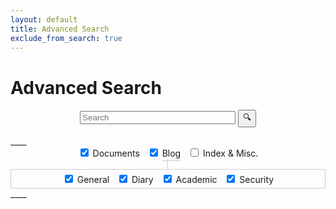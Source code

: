 ```yaml
---
layout: default
title: Advanced Search
exclude_from_search: true
---
```


# Advanced Search

<!-- Powered by <a href="/blog/2016/01/04/how-to-make-lunrjs-jekyll-work-together/">lunr.js</a>. -->

<form action="get" id="site_search">
<center>
  <input type="text" id="search_box" size="28" placeholder="Search">
  <input type="submit" class= "search-submit-button" value="🔍">
</center>
</form>
____

<center>
<div style="display:inline; ">
<span style="white-space: nowrap;">
<input type="checkbox" id="documents_check" name="c1" checked />
<label for="documents_check"><span></span>Documents</label></span> &nbsp;
<span style="white-space: nowrap;">
<input type="checkbox" id="blog_check" name="c2" onclick='checkboxClick(this);' checked />
<label for="blog_check" style="padding-bottom:3px;border:medium none black;border-bottom: thin solid #CCCCCC;"><span></span>Blog</label></span> &nbsp;
<span style="white-space: nowrap;">
<input type="checkbox" id="misc_check" name="c3"  />
<label for="misc_check"><span></span>Index & Misc.</label></span>
</div>
<br/>
<span style="color:#CCCCCC;">&nbsp;│&nbsp;</span>
<br/>
<div style="padding:5px;border: thin solid #CCCCCC;">
<div id="blog_categories" style="display:inline;">
<span style="white-space: nowrap;">
<input type="checkbox" id="general_blog_check" name="c4" checked />
<label for="general_blog_check"><span></span>General</label></span> &nbsp;
<span style="white-space: nowrap;"> 
<input type="checkbox" id="diary_blog_check" name="c5" checked />
<label for="diary_blog_check"><span></span>Diary</label></span> &nbsp;
<span style="white-space: nowrap;"> 
<input type="checkbox" id="academic_blog_check" name="c6" checked/>
<label for="academic_blog_check"><span></span>Academic</label></span> &nbsp;
<span style="white-space: nowrap;">
<input type="checkbox" id="security_blog_check" name="c7" checked/>
<label for="security_blog_check"><span></span>Security</label></span>
</div>
</div>
</center>
____

<ul id="search_results"></ul>

<script src="/assets/js/lunr.min.js"></script>
<!--<script src="https://ajax.googleapis.com/ajax/libs/jquery/1.11.3/jquery.min.js"></script> -->
<script src="/assets/js/search.js"></script>
